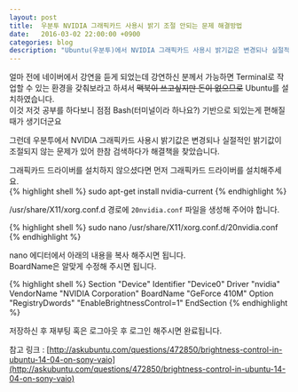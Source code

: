 ```yaml
---
layout: post
title:  우분투 NVIDIA 그래픽카드 사용시 밝기 조절 안되는 문제 해결방법
date:   2016-03-02 22:00:00 +0900
categories: blog
description: "Ubuntu(우분투)에서 NVIDIA 그래픽카드 사용시 밝기값은 변경되나 실절적인 밝기값이 조절되지 않는 문제를 해결한다."
---
```

얼마 전에 네이버에서 강연을 듣게 되었는데 강연하신 분께서 가능하면 Terminal로 작업할 수 있는 환경을 갖춰보라고 하셔서 ~~맥북이 쓰고싶지만 돈이 없으므로~~ Ubuntu를 설치하였습니다.  
이것 저것 공부를 하다보니 점점 Bash(터미널이라 하나요?) 기반으로 되있는게 편해질 때가 생기더군요

그런데 우분투에서 NVIDIA 그래픽카드 사용시 밝기값은 변경되나 실절적인 밝기값이 조절되지 않는 문제가 있어 한참 검색하다가 해결책을 찾았습니다.

그래픽카드 드라이버를 설치하지 않으셨다면 먼저 그래픽카드 드라이버를 설치해주세요.  
{% highlight shell %}
sudo apt-get install nvidia-current
{% endhighlight %}  

/usr/share/X11/xorg.conf.d 경로에 `20nvidia.conf` 파일을 생성해 주어야 합니다.

{% highlight shell %}
sudo nano /usr/share/X11/xorg.conf.d/20nvidia.conf
{% endhighlight %}  

nano 에디터에서 아래의 내용을 복사 해주시면 됩니다.  
BoardName은 알맞게 수정해 주시면 됩니다.

{% highlight shell %}
Section "Device"
    Identifier     "Device0"
    Driver         "nvidia"
    VendorName     "NVIDIA Corporation"
    BoardName      "GeForce 410M"
    Option         "RegistryDwords" "EnableBrightnessControl=1"
EndSection
{% endhighlight %}  

저장하신 후 재부팅 혹은 로그아웃 후 로그인 해주시면 완료됩니다.

참고 링크 : [http://askubuntu.com/questions/472850/brightness-control-in-ubuntu-14-04-on-sony-vaio](http://askubuntu.com/questions/472850/brightness-control-in-ubuntu-14-04-on-sony-vaio)  
